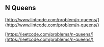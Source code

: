 ## N Queens

[http://www.lintcode.com/problem/n-queens/](http://www.lintcode.com/problem/n-queens/)

[https://leetcode.com/problems/n-queens/](https://leetcode.com/problems/n-queens/)

